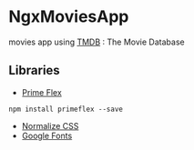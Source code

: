 # NgxMoviesApp

movies app using [TMDB](https://www.themoviedb.org) : The Movie Database

## Libraries

- [Prime Flex](https://www.primefaces.org/primeflex/)

```
npm install primeflex --save
```

- [Normalize CSS](https://necolas.github.io/normalize.css/8.0.1/normalize.css)
- [Google Fonts](https://fonts.google.com/specimen/Roboto)
